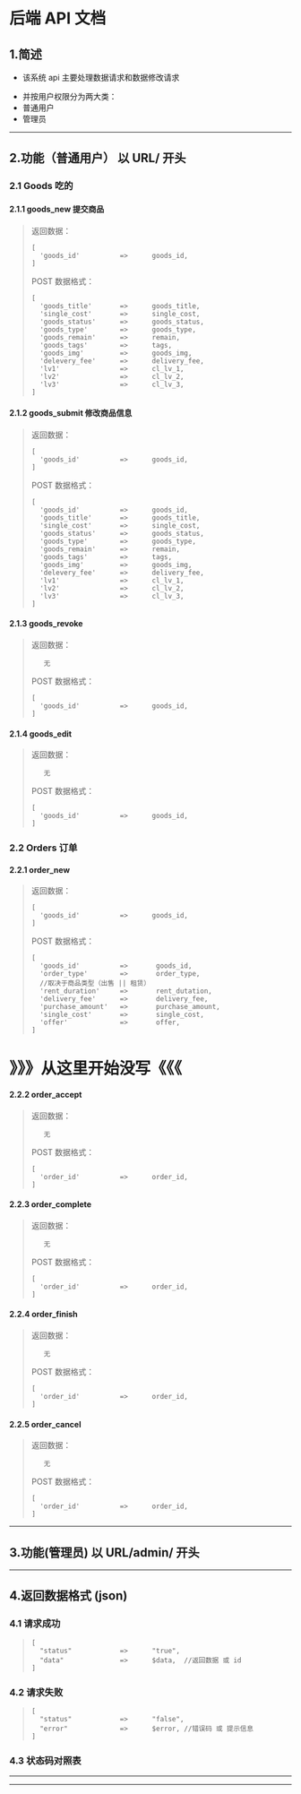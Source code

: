 # 后端 API 文档
## 1.简述

* 该系统 api 主要处理数据请求和数据修改请求
- 并按用户权限分为两大类：
- 普通用户
- 管理员
---

## 2.功能（普通用户） 以 URL/ 开头

### 2.1 Goods 吃的

#### 2.1.1 goods_new 提交商品
>返回数据：
>```
>[
>   'goods_id'          =>      goods_id,
>]
>```
>
>POST 数据格式：
>```
>[
>   'goods_title'       =>      goods_title,
>   'single_cost'       =>      single_cost,
>   'goods_status'      =>      goods_status,
>   'goods_type'        =>      goods_type,
>   'goods_remain'      =>      remain,
>   'goods_tags'        =>      tags,
>   'goods_img'         =>      goods_img,
>   'delevery_fee'      =>      delivery_fee,
>   'lv1'               =>      cl_lv_1,
>   'lv2'               =>      cl_lv_2,
>   'lv3'               =>      cl_lv_3,
>]
>```


#### 2.1.2 goods_submit 修改商品信息
>
>返回数据：
>```
>[
>   'goods_id'          =>      goods_id,
>]
>```
>
>POST 数据格式：
>```
>[
>   'goods_id'          =>      goods_id,
>   'goods_title'       =>      goods_title,
>   'single_cost'       =>      single_cost,
>   'goods_status'      =>      goods_status,
>   'goods_type'        =>      goods_type,
>   'goods_remain'      =>      remain,
>   'goods_tags'        =>      tags,
>   'goods_img'         =>      goods_img,
>   'delevery_fee'      =>      delivery_fee,
>   'lv1'               =>      cl_lv_1,
>   'lv2'               =>      cl_lv_2,
>   'lv3'               =>      cl_lv_3,
>]
>```

#### 2.1.3 goods_revoke
>
>返回数据：
>```
>    无
>```
>
>POST 数据格式：
>```
>[
>   'goods_id'          =>      goods_id,
>]
>```

#### 2.1.4 goods_edit
>
>返回数据：
>```
>    无
>```
>
>POST 数据格式：
>```
>[
>   'goods_id'          =>      goods_id,
>]
>```

### 2.2 Orders 订单

#### 2.2.1 order_new

>返回数据：
>```
>[
>   'goods_id'          =>      goods_id,
>]
>```
>
>POST 数据格式：
>```
>[
>   'goods_id'          =>       goods_id,
>   'order_type'        =>       order_type,
>   //取决于商品类型（出售 || 租赁）
>   'rent_duration'     =>       rent_dutation,
>   'delivery_fee'      =>       delivery_fee,
>   'purchase_amount'   =>       purchase_amount,
>   'single_cost'       =>       single_cost,
>   'offer'             =>       offer,
>]
>```
# 》》》从这里开始没写《《《
#### 2.2.2 order_accept

>返回数据：
>```
>    无
>```
>
>POST 数据格式：
>```
>[
>   'order_id'          =>      order_id, 
>]
>```

#### 2.2.3 order_complete

>返回数据：
>```
>    无
>```
>
>POST 数据格式：
>```
>[
>   'order_id'          =>      order_id, 
>]
>```

#### 2.2.4 order_finish

>返回数据：
>```
>    无
>```
>
>POST 数据格式：
>```
>[
>   'order_id'          =>      order_id, 
>]
>```

#### 2.2.5 order_cancel

>返回数据：
>```
>    无
>```
>
>POST 数据格式：
>```
>[
>   'order_id'          =>      order_id, 
>]
>```
---

## 3.功能(管理员) 以 URL/admin/ 开头
---

## 4.返回数据格式 (json)

### 4.1 请求成功

>```
>[
>   "status"            =>      "true",
>   "data"              =>      $data,  //返回数据 或 id 
>]
>```

### 4.2 请求失败

>```
>[
>   "status"            =>      "false",
>   "error"             =>      $error, //错误码 或 提示信息
>]
>```

### 4.3 状态码对照表
>
>
>
>
>
>
>
>
---
---